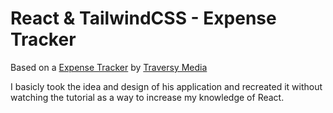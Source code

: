 # React & TailwindCSS - Expense Tracker

Based on a [Expense Tracker](https://www.youtube.com/watch?v=XuFDcZABiDQ) by [Traversy Media](https://www.youtube.com/c/TraversyMedia)

I basicly took the idea and design of his application and recreated it without watching the tutorial as a way to increase my knowledge of React.

